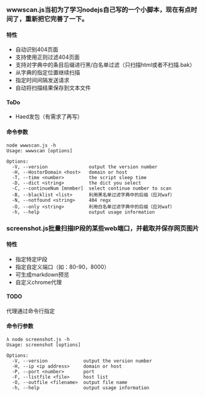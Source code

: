 ### wwwscan.js当初为了学习nodejs自己写的一个小脚本，现在有点时间了，重新把它完善了一下。

#### 特性

* 自动识别404页面
* 支持使用正则过滤404页面
* 支持对字典中的条目后缀进行黑/白名单过滤（只扫描html或者不扫描.bak）
* 从字典的指定位置继续扫描
* 指定时间间隔发送请求
* 自动将扫描结果保存到文本文件

#### ToDo

* Haed发包（有需求了再写）

#### 命令参数

```
node wwwscan.js -h
Usage: wwwscan [options]

Options:
  -V, --version               output the version number
  -H, --HostorDomain <host>   domain or host
  -T, --time <number>         the script sleep time
  -D, --dict <string>         the dict you select
  -C, --continueNum [mnmber]  select continue number to scan
  -B, --blacklist <list>      利用黑名单过滤字典中的后缀（应对waf）
  -N, --notfound <string>     404 regx
  -O, --only <string>         利用白名单过滤字典中的后缀（应对waf）
  -h, --help                  output usage information
```

### screenshot.js批量扫描IP段的某些web端口，并截取并保存网页图片

#### 特性

* 指定特定IP段
* 指定自定义端口（如：80-90，8000）
* 可生成markdown预览
* 自定义chrome代理

#### TODO

代理通过命令行指定

#### 命令行参数

```
λ node screenshot.js -h
Usage: screenshot [options]

Options:
  -V, --version             output the version number
  -H, --ip <ip address>     domain or host
  -P, --port <number>       port
  -F, --listfile <file>     host list
  -O, --outfile <filename>  output file name
  -h, --help                output usage information
```